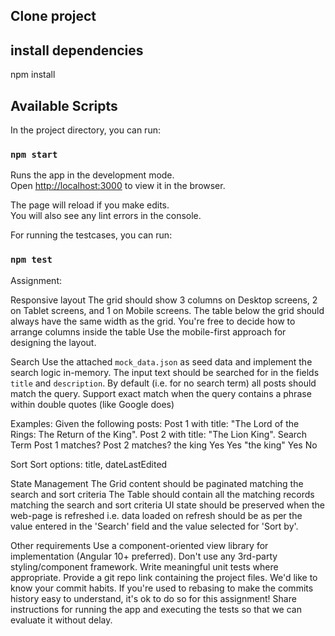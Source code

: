 ## Clone project
## install dependencies
npm install
## Available Scripts

In the project directory, you can run:

### `npm start`

Runs the app in the development mode.\
Open [http://localhost:3000](http://localhost:3000) to view it in the browser.

The page will reload if you make edits.\
You will also see any lint errors in the console.

For running the testcases, you can run:
### `npm test`



Assignment:

Responsive layout
The grid should show 3 columns on Desktop screens, 2 on Tablet screens, and 1 on Mobile screens.
The table below the grid should always have the same width as the grid. You're free to decide how to arrange columns inside the table
Use the mobile-first approach for designing the layout.

Search
Use the attached `mock_data.json` as seed data and implement the search logic in-memory.
The input text should be searched for in the fields `title` and `description`.
By default (i.e. for no search term) all posts should match the query.
Support exact match when the query contains a phrase within double quotes (like Google does)

Examples:
Given the following posts:
Post 1 with title: "The Lord of the Rings: The Return of the King".
Post 2 with title: "The Lion King".
Search Term
Post 1 matches?
Post 2 matches?
the king
Yes
Yes
"the king"
Yes
No


Sort
Sort options: title, dateLastEdited

State Management
The Grid content should be paginated matching the search and sort criteria
The Table should contain all the matching records matching the search and sort criteria
UI state should be preserved when the web-page is refreshed
i.e. data loaded on refresh should be as per the value entered in the 'Search' field and the value selected for 'Sort by'. 

Other requirements
Use a component-oriented view library for implementation (Angular 10+ preferred).
Don't use any 3rd-party styling/component framework.
Write meaningful unit tests where appropriate.
Provide a git repo link containing the project files.
We'd like to know your commit habits.
If you're used to rebasing to make the commits history easy to understand, it's ok to do so for this assignment!
Share instructions for running the app and executing the tests so that we can evaluate it without delay.
